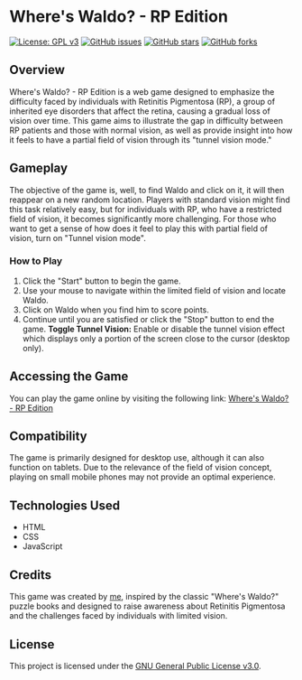 # Where's Waldo? - RP Edition

[![License: GPL v3](https://img.shields.io/badge/License-GPLv3-blue.svg)](https://www.gnu.org/licenses/gpl-3.0)
[![GitHub issues](https://img.shields.io/github/issues/menisadi/RPWaldo)](https://github.com/menisadi/RPWaldo/issues)
[![GitHub stars](https://img.shields.io/github/stars/menisadi/RPWaldo)](https://github.com/menisadi/RPWaldo/stargazers)
[![GitHub forks](https://img.shields.io/github/forks/menisadi/RPWaldo)](https://github.com/menisadi/RPWaldo/network)

## Overview
Where's Waldo? - RP Edition is a web game designed to emphasize the difficulty faced by individuals with Retinitis Pigmentosa (RP), a group of inherited eye disorders that affect the retina, causing a gradual loss of vision over time. This game aims to illustrate the gap in difficulty between RP patients and those with normal vision, as well as provide insight into how it feels to have a partial field of vision through its "tunnel vision mode."

## Gameplay
The objective of the game is, well, to find Waldo and click on it, it will then reappear on a new random location. Players with standard vision might find this task relatively easy, but for individuals with RP, who have a restricted field of vision, it becomes significantly more challenging.
For those who want to get a sense of how does it feel to play this with partial field of vision, turn on "Tunnel vision mode".

### How to Play
1. Click the "Start" button to begin the game.
2. Use your mouse to navigate within the limited field of vision and locate Waldo.
3. Click on Waldo when you find him to score points.
4. Continue until you are satisfied or click the "Stop" button to end the game.
**Toggle Tunnel Vision:** Enable or disable the tunnel vision effect which displays only a portion of the screen close to the cursor (desktop only).

## Accessing the Game
You can play the game online by visiting the following link: [Where's Waldo? - RP Edition](https://menisadi.github.io/RPWaldo/)

## Compatibility
The game is primarily designed for desktop use, although it can also function on tablets. Due to the relevance of the field of vision concept, playing on small mobile phones may not provide an optimal experience.

## Technologies Used
- HTML
- CSS
- JavaScript

## Credits
This game was created by [me](menisadi.github.io), inspired by the classic "Where's Waldo?" puzzle books and designed to raise awareness about Retinitis Pigmentosa and the challenges faced by individuals with limited vision.

## License
This project is licensed under the [GNU General Public License v3.0](https://www.gnu.org/licenses/gpl-3.0).

